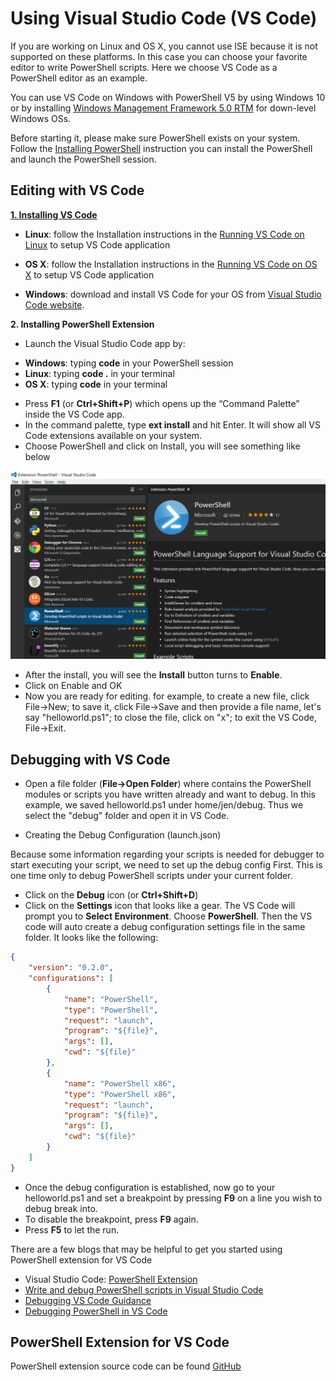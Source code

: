 Using Visual Studio Code (VS Code)
====

If you are working on Linux and OS X, you cannot use ISE because it is not supported on these platforms. In this case you can choose your favorite editor to write PowerShell scripts. Here we choose VS Code as a PowerShell editor as an example.

You can use VS Code on Windows with PowerShell V5 by using Windows 10 or by installing [Windows Management Framework 5.0 RTM](https://www.microsoft.com/en-us/download/details.aspx?id=50395) for down-level Windows OSs.

Before starting it, please make sure PowerShell exists on your system. Follow the [Installing PowerShell](./learning-powershell.md#installing-powershell) instruction you can install the PowerShell and launch the PowerShell session.

Editing with VS Code
----
[**1. Installing VS Code**](https://code.visualstudio.com/Docs/setup/setup-overview)

* **Linux**: follow the Installation instructions in the [Running VS Code on Linux](https://code.visualstudio.com/docs/setup/linux) to setup VS Code application


* **OS X**: follow the Installation instructions in the [Running VS Code on OS X](https://code.visualstudio.com/docs/setup/osx) to setup VS Code application

* **Windows**: download and install VS Code for your OS from [Visual Studio Code website](https://code.visualstudio.com/docs/setup/windows).


**2. Installing PowerShell Extension**

-	Launch the Visual Studio Code app by:    
  *	**Windows**:      typing **code** in your PowerShell session
  *	**Linux**:        typing **code .** in your terminal
  *	**OS X**:         typing **code** in your terminal


-	Press **F1** (or **Ctrl+Shift+P**) which opens up the “Command Palette” inside the VS Code app.
-	In the command palette, type **ext install** and hit Enter. It will show all VS Code extensions available on your system.
-	Choose PowerShell and click on Install, you will see something like below

![VSCode](vscode.png)

-	After the install, you will see the **Install** button turns to **Enable**.
-	Click on Enable and OK
-	Now you are ready for editing. for example, to create a new file, click File->New; to save it, click File->Save and then provide
 a file name, let's say "helloworld.ps1"; to close the file, click on "x"; to exit the VS Code, File->Exit.


Debugging with VS Code
----

-	Open a file folder (**File->Open Folder**) where contains the PowerShell modules or scripts you have written already and want to debug. In this example, we saved helloworld.ps1 under home/jen/debug. Thus we select the "debug" folder and open it in VS Code.

-	Creating the Debug Configuration (launch.json)

  Because some information regarding your scripts is needed for debugger to start executing your script, we need to set up the debug config First. This is one time only to debug PowerShell scripts under your current folder.

  * Click on the **Debug** icon (or **Ctrl+Shift+D**)
  * Click on the **Settings** icon that looks like a gear. The VS Code will prompt you to **Select Environment**. Choose **PowerShell**. Then the VS code will auto create a debug configuration settings file in the same folder. It looks like the following:
```json
{
    "version": "0.2.0",
    "configurations": [
        {
            "name": "PowerShell",
            "type": "PowerShell",
            "request": "launch",
            "program": "${file}",
            "args": [],
            "cwd": "${file}"
        },
        {
            "name": "PowerShell x86",
            "type": "PowerShell x86",
            "request": "launch",
            "program": "${file}",
            "args": [],
            "cwd": "${file}"
        }
    ]
}
```
-	Once the debug configuration is established, now go to your helloworld.ps1 and set a breakpoint by pressing **F9** on a line you wish to debug break into.
-	To disable the breakpoint, press **F9** again.
-	Press **F5** to let the run.

There are a few blogs that may be helpful to get you started using PowerShell extension for VS Code

-	Visual Studio Code: [PowerShell Extension][ps-extension]
-	[Write and debug PowerShell scripts in Visual Studio Code][debug]
-	[Debugging VS Code Guidance][vscode-guide]
-	[Debugging PowerShell in VS Code][ps-vscode]


[ps-extension]:https://blogs.msdn.microsoft.com/cdndevs/2015/12/11/visual-studio-code-powershell-extension/
[debug]:https://blogs.msdn.microsoft.com/powershell/2015/11/16/announcing-powershell-language-support-for-visual-studio-code-and-more/
[vscode-guide]:https://johnpapa.net/debugging-with-visual-studio-code/
[ps-vscode]:https://github.com/PowerShell/vscode-powershell-ops/tree/master/vscode-powershell/examples

PowerShell Extension for VS Code
----

PowerShell extension source code can be found [GitHub](https://github.com/PowerShell/vscode-powershell-ops)
